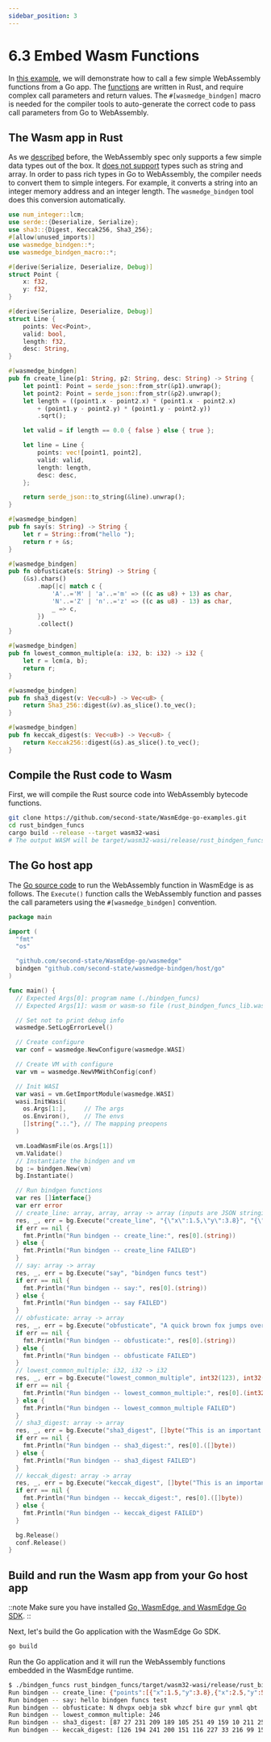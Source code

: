 ```yaml
---
sidebar_position: 3
---
```


# 6.3 Embed Wasm Functions


In [this example](https://github.com/second-state/WasmEdge-go-examples/tree/master/wasmedge-bindgen/go_BindgenFuncs), we will demonstrate how to call a few simple WebAssembly functions from a Go app. The [functions](https://github.com/second-state/WasmEdge-go-examples/blob/master/wasmedge-bindgen/go_BindgenFuncs/rust_bindgen_funcs/src/lib.rs) are written in Rust, and require complex call parameters and return values. The `#[wasmedge_bindgen]` macro is needed for the compiler tools to auto-generate the correct code to pass call parameters from Go to WebAssembly.

## The Wasm app in Rust
As we [described](/embed/data/intro) before, the WebAssembly spec only supports a few simple data types out of the box. It [does not support](https://medium.com/wasm/strings-in-webassembly-wasm-57a05c1ea333) types such as string and array. In order to pass rich types in Go to WebAssembly, the compiler needs to convert them to simple integers. For example, it converts a string into an integer memory address and an integer length. The `wasmedge_bindgen` tool does this conversion automatically.

```rust
use num_integer::lcm;
use serde::{Deserialize, Serialize};
use sha3::{Digest, Keccak256, Sha3_256};
#[allow(unused_imports)]
use wasmedge_bindgen::*;
use wasmedge_bindgen_macro::*;

#[derive(Serialize, Deserialize, Debug)]
struct Point {
    x: f32,
    y: f32,
}

#[derive(Serialize, Deserialize, Debug)]
struct Line {
    points: Vec<Point>,
    valid: bool,
    length: f32,
    desc: String,
}

#[wasmedge_bindgen]
pub fn create_line(p1: String, p2: String, desc: String) -> String {
    let point1: Point = serde_json::from_str(&p1).unwrap();
    let point2: Point = serde_json::from_str(&p2).unwrap();
    let length = ((point1.x - point2.x) * (point1.x - point2.x)
        + (point1.y - point2.y) * (point1.y - point2.y))
        .sqrt();

    let valid = if length == 0.0 { false } else { true };

    let line = Line {
        points: vec![point1, point2],
        valid: valid,
        length: length,
        desc: desc,
    };

    return serde_json::to_string(&line).unwrap();
}

#[wasmedge_bindgen]
pub fn say(s: String) -> String {
    let r = String::from("hello ");
    return r + &s;
}

#[wasmedge_bindgen]
pub fn obfusticate(s: String) -> String {
    (&s).chars()
        .map(|c| match c {
            'A'..='M' | 'a'..='m' => ((c as u8) + 13) as char,
            'N'..='Z' | 'n'..='z' => ((c as u8) - 13) as char,
            _ => c,
        })
        .collect()
}

#[wasmedge_bindgen]
pub fn lowest_common_multiple(a: i32, b: i32) -> i32 {
    let r = lcm(a, b);
    return r;
}

#[wasmedge_bindgen]
pub fn sha3_digest(v: Vec<u8>) -> Vec<u8> {
    return Sha3_256::digest(&v).as_slice().to_vec();
}

#[wasmedge_bindgen]
pub fn keccak_digest(s: Vec<u8>) -> Vec<u8> {
    return Keccak256::digest(&s).as_slice().to_vec();
}
```
## Compile the Rust code to Wasm
First, we will compile the Rust source code into WebAssembly bytecode functions.

```bash
git clone https://github.com/second-state/WasmEdge-go-examples.git
cd rust_bindgen_funcs
cargo build --release --target wasm32-wasi
# The output WASM will be target/wasm32-wasi/release/rust_bindgen_funcs_lib.wasm
```
## The Go host app

The [Go source code](https://github.com/second-state/WasmEdge-go-examples/blob/master/go_BindgenFuncs/bindgen_funcs.go) to run the WebAssembly function in WasmEdge is as follows. The `Execute()` function calls the WebAssembly function and passes the call parameters using the `#[wasmedge_bindgen]` convention.

```go
package main

import (
  "fmt"
  "os"

  "github.com/second-state/WasmEdge-go/wasmedge"
  bindgen "github.com/second-state/wasmedge-bindgen/host/go"
)

func main() {
  // Expected Args[0]: program name (./bindgen_funcs)
  // Expected Args[1]: wasm or wasm-so file (rust_bindgen_funcs_lib.wasm))

  // Set not to print debug info
  wasmedge.SetLogErrorLevel()

  // Create configure
  var conf = wasmedge.NewConfigure(wasmedge.WASI)

  // Create VM with configure
  var vm = wasmedge.NewVMWithConfig(conf)

  // Init WASI
  var wasi = vm.GetImportModule(wasmedge.WASI)
  wasi.InitWasi(
    os.Args[1:],     // The args
    os.Environ(),    // The envs
    []string{".:."}, // The mapping preopens
  )

  vm.LoadWasmFile(os.Args[1])
  vm.Validate()
  // Instantiate the bindgen and vm
  bg := bindgen.New(vm)
  bg.Instantiate()

  // Run bindgen functions
  var res []interface{}
  var err error
  // create_line: array, array, array -> array (inputs are JSON stringified)
  res, _, err = bg.Execute("create_line", "{\"x\":1.5,\"y\":3.8}", "{\"x\":2.5,\"y\":5.8}", "A thin red line")
  if err == nil {
    fmt.Println("Run bindgen -- create_line:", res[0].(string))
  } else {
    fmt.Println("Run bindgen -- create_line FAILED")
  }
  // say: array -> array
  res, _, err = bg.Execute("say", "bindgen funcs test")
  if err == nil {
    fmt.Println("Run bindgen -- say:", res[0].(string))
  } else {
    fmt.Println("Run bindgen -- say FAILED")
  }
  // obfusticate: array -> array
  res, _, err = bg.Execute("obfusticate", "A quick brown fox jumps over the lazy dog")
  if err == nil {
    fmt.Println("Run bindgen -- obfusticate:", res[0].(string))
  } else {
    fmt.Println("Run bindgen -- obfusticate FAILED")
  }
  // lowest_common_multiple: i32, i32 -> i32
  res, _, err = bg.Execute("lowest_common_multiple", int32(123), int32(2))
  if err == nil {
    fmt.Println("Run bindgen -- lowest_common_multiple:", res[0].(int32))
  } else {
    fmt.Println("Run bindgen -- lowest_common_multiple FAILED")
  }
  // sha3_digest: array -> array
  res, _, err = bg.Execute("sha3_digest", []byte("This is an important message"))
  if err == nil {
    fmt.Println("Run bindgen -- sha3_digest:", res[0].([]byte))
  } else {
    fmt.Println("Run bindgen -- sha3_digest FAILED")
  }
  // keccak_digest: array -> array
  res, _, err = bg.Execute("keccak_digest", []byte("This is an important message"))
  if err == nil {
    fmt.Println("Run bindgen -- keccak_digest:", res[0].([]byte))
  } else {
    fmt.Println("Run bindgen -- keccak_digest FAILED")
  }

  bg.Release()
  conf.Release()
}
```
## Build and run the Wasm app from your Go host app

::note
Make sure you have installed [Go, WasmEdge, and WasmEdge Go SDK](intro.md).
::

Next, let's build the Go application with the WasmEdge Go SDK.

```bash
go build
```

Run the Go application and it will run the WebAssembly functions embedded in the WasmEdge runtime.

```bash
$ ./bindgen_funcs rust_bindgen_funcs/target/wasm32-wasi/release/rust_bindgen_funcs_lib.wasm
Run bindgen -- create_line: {"points":[{"x":1.5,"y":3.8},{"x":2.5,"y":5.8}],"valid":true,"length":2.2360682,"desc":"A thin red line"}
Run bindgen -- say: hello bindgen funcs test
Run bindgen -- obfusticate: N dhvpx oebja sbk whzcf bire gur ynml qbt
Run bindgen -- lowest_common_multiple: 246
Run bindgen -- sha3_digest: [87 27 231 209 189 105 251 49 159 10 211 250 15 159 154 181 43 218 26 141 56 199 25 45 60 10 20 163 54 211 195 203]
Run bindgen -- keccak_digest: [126 194 241 200 151 116 227 33 216 99 159 22 107 3 177 169 216 191 114 156 174 193 32 159 246 228 245 133 52 75 55 27]
```

